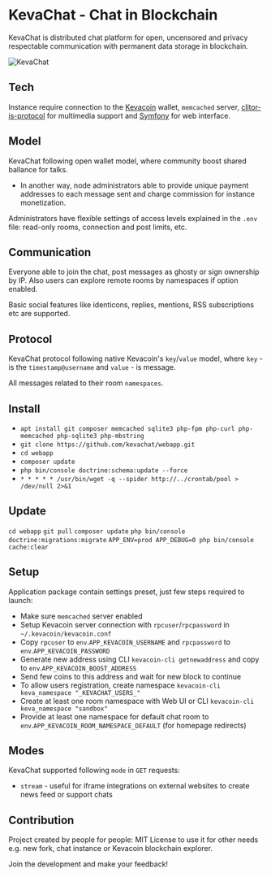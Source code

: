 # KevaChat - Chat in Blockchain

KevaChat is distributed chat platform for open, uncensored and privacy respectable communication with permanent data storage in blockchain.

![KevaChat](https://github.com/kevachat/webapp/assets/108541346/9b286719-eafe-443f-a6e3-4b4927edde96)

## Tech

Instance require connection to the [Kevacoin](https://github.com/kevacoin-project/) wallet, `memcached` server, [clitor-is-protocol](https://github.com/clitor-is-protocol) for multimedia support and [Symfony](https://github.com/symfony/symfony) for web interface.

## Model

KevaChat following open wallet model, where community boost shared ballance for talks.

* In another way, node administrators able to provide unique payment addresses to each message sent and charge commission for instance monetization.

Administrators have flexible settings of access levels explained in the `.env` file: read-only rooms, connection and post limits, etc.

## Communication

Everyone able to join the chat, post messages as ghosty or sign ownership by IP. Also users can explore remote rooms by namespaces if option enabled.

Basic social features like identicons, replies, mentions, RSS subscriptions etc are supported.

## Protocol

KevaChat protocol following native Kevacoin's `key`/`value` model, where `key` - is the `timestamp@username` and `value` - is message.

All messages related to their room `namespaces`.

## Install

* `apt install git composer memcached sqlite3 php-fpm php-curl php-memcached php-sqlite3 php-mbstring`
* `git clone https://github.com/kevachat/webapp.git`
* `cd webapp`
* `composer update`
* `php bin/console doctrine:schema:update --force`
* `* * * * * /usr/bin/wget -q --spider http://../crontab/pool > /dev/null 2>&1`

## Update

`cd webapp`
`git pull`
`composer update`
`php bin/console doctrine:migrations:migrate`
`APP_ENV=prod APP_DEBUG=0 php bin/console cache:clear`

## Setup

Application package contain settings preset, just few steps required to launch:

* Make sure `memcached` server enabled
* Setup Kevacoin server connection with `rpcuser`/`rpcpassword` in `~/.kevacoin/kevacoin.conf`
* Copy `rpcuser` to `env`.`APP_KEVACOIN_USERNAME` and `rpcpassword` to `env`.`APP_KEVACOIN_PASSWORD`
* Generate new address using CLI `kevacoin-cli getnewaddress` and copy to `env`.`APP_KEVACOIN_BOOST_ADDRESS`
* Send few coins to this address and wait for new block to continue
* To allow users registration, create namespace `kevacoin-cli keva_namespace "_KEVACHAT_USERS_"`
* Create at least one room namespace with Web UI or CLI `kevacoin-cli keva_namespace "sandbox"`
* Provide at least one namespace for default chat room to `env`.`APP_KEVACOIN_ROOM_NAMESPACE_DEFAULT` (for homepage redirects)

## Modes

KevaChat supported following `mode` in `GET` requests:

* `stream` - useful for iframe integrations on external websites to create news feed or support chats

## Contribution

Project created by people for people: MIT License to use it for other needs e.g. new fork, chat instance or Kevacoin blockchain explorer.

Join the development and make your feedback!
